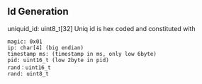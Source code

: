 ## Id Generation
uniquid_id: uint8_t[32]
Uniq id is hex coded and constituted with
```
magic: 0x01
ip: char[4] (big endian)
timestamp ms: (timestamp in ms, only low 6byte)
pid: uint16_t (low 2byte in pid)
rand：uint16_t
rand: uint8_t
```
